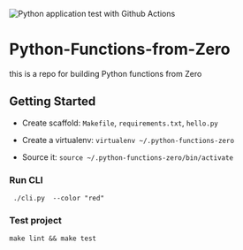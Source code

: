 ![Python application test with Github Actions](https://github.com/noahgift/Python-Functions-from-Zero/workflows/Python%20application%20test%20with%20Github%20Actions/badge.svg)

# Python-Functions-from-Zero
this is a repo for building Python functions from Zero

## Getting Started

* Create scaffold:  `Makefile`, `requirements.txt`, `hello.py`

* Create a virtualenv: `virtualenv ~/.python-functions-zero`

* Source it:  `source ~/.python-functions-zero/bin/activate`

### Run CLI

` ./cli.py  --color "red"`

### Test project

`make lint && make test`